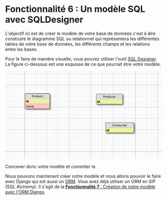 # Fonctionnalité 6 : Un modèle SQL avec SQLDesigner

L'objectif ici est de créer le modèle de votre base de données c'est à dire construire le diagramme SQL ou relationnel qui représentera les différentes tables de votre base de données, les différents champs et les relations entre les bases. 

Pour le faire de manière visuelle, vous pouvez utiliser l'outil [SQL Designer](http://ondras.zarovi.cz/sql/demo/). La figure ci-dessous est une esquisse de ce que pourrait être votre modèle.

![SQLDesigner](./Images/sqldesigner.png)


Concever donc votre modèle et commiter le. 

Nous pouvons maintenant créer notre modèle et nous allons pouvoir le faire avec Django qui est aussi un [ORM](https://fr.wikipedia.org/wiki/Mapping_objet-relationnel). Vous avez déjà utiliser un ORM en SIP (SQL Alchemy). Il s'agit de la [**Fonctionnalité 7** : Création de notre modèle avec l'ORM Django](./S3_ORM.md) 


 